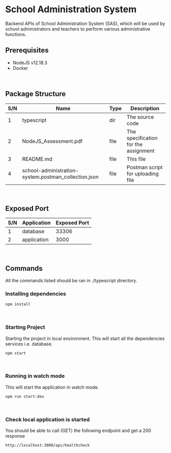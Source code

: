 # School Administration System

Backend APIs of School Administration System (SAS), which will be used by school administrators and teachers to perform various administrative functions.

## Prerequisites

- NodeJS v12.18.3
- Docker

<br>

## Package Structure

| S/N | Name                                                 | Type | Description                          |
| --- | ---------------------------------------------------- | ---- | ------------------------------------ |
| 1   | typescript                                           | dir  | The source code                      |
| 2   | NodeJS_Assessment.pdf                                | file | The specification for the assignment |
| 3   | README.md                                            | file | This file                            |
| 4   | school-administration-system.postman_collection.json | file | Postman script for uploading file    |

<br>

## Exposed Port

| S/N | Application | Exposed Port |
| --- | ----------- | ------------ |
| 1   | database    | 33306        |
| 2   | application | 3000         |

<br>

## Commands

All the commands listed should be ran in ./typescript directory.

### Installing dependencies

```bash
npm install
```

<br>

### Starting Project

Starting the project in local environment.
This will start all the dependencies services i.e. database.

```bash
npm start
```

<br>

### Running in watch mode

This will start the application in watch mode.

```bash
npm run start:dev
```

<br>

### Check local application is started

You should be able to call (GET) the following endpoint and get a 200 response

```
http://localhost:3000/api/healthcheck
```

<br>
